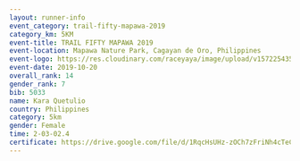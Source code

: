 ```yaml
---
layout: runner-info 
event_category: trail-fifty-mapawa-2019 
category_km: 5KM 
event-title: TRAIL FIFTY MAPAWA 2019  
event-location: Mapawa Nature Park, Cagayan de Oro, Philippines 
event-logo: https://res.cloudinary.com/raceyaya/image/upload/v1572254355/logo/trail-fifty-mapawa_fizjmb.jpg 
event-date: 2019-10-20 
overall_rank: 14
gender_rank: 7
bib: 5033
name: Kara Quetulio
country: Philippines
category: 5km
gender: Female
time: 2-03-02.4
certificate: https://drive.google.com/file/d/1RqcHsUHz-zOCh7zFriNh4cTeC8p-13Tp/view?usp=sharing
---
```

